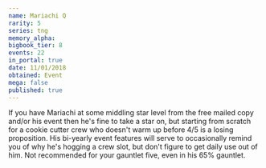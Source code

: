 ```yaml
---
name: Mariachi Q
rarity: 5
series: tng
memory_alpha:
bigbook_tier: 8
events: 22
in_portal: true
date: 11/01/2018
obtained: Event
mega: false
published: true
---
```


If you have Mariachi at some middling star level from the free mailed copy and/or his event then he's fine to take a star on, but starting from scratch for a cookie cutter crew who doesn't warm up before 4/5 is a losing proposition. His bi-yearly event features will serve to occasionally remind you of why he's hogging a crew slot, but don't figure to get daily use out of him. Not recommended for your gauntlet five, even in his 65% gauntlet.
